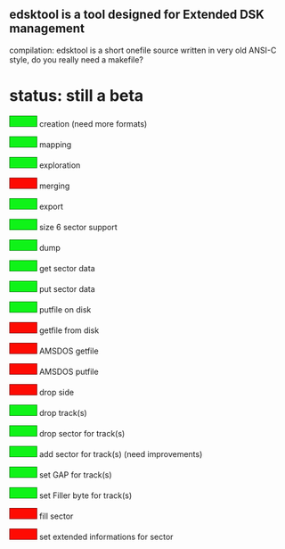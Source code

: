 
## edsktool is a tool designed for Extended DSK management

compilation: edsktool is a short onefile source written in very old ANSI-C style, do you really need a makefile?

# status: still a beta

![screenshot](https://github.com/EdouardBERGE/edsktool/blob/main/github/green.png)  creation (need more formats)

![screenshot](https://github.com/EdouardBERGE/edsktool/blob/main/github/green.png)  mapping

![screenshot](https://github.com/EdouardBERGE/edsktool/blob/main/github/green.png)  exploration

![screenshot](https://github.com/EdouardBERGE/edsktool/blob/main/github/red.png)    merging

![screenshot](https://github.com/EdouardBERGE/edsktool/blob/main/github/green.png)  export

![screenshot](https://github.com/EdouardBERGE/edsktool/blob/main/github/green.png)  size 6 sector support

![screenshot](https://github.com/EdouardBERGE/edsktool/blob/main/github/green.png)  dump

![screenshot](https://github.com/EdouardBERGE/edsktool/blob/main/github/green.png)  get sector data

![screenshot](https://github.com/EdouardBERGE/edsktool/blob/main/github/green.png)  put sector data

![screenshot](https://github.com/EdouardBERGE/edsktool/blob/main/github/green.png)  putfile on disk

![screenshot](https://github.com/EdouardBERGE/edsktool/blob/main/github/red.png)    getfile from disk

![screenshot](https://github.com/EdouardBERGE/edsktool/blob/main/github/red.png)    AMSDOS getfile

![screenshot](https://github.com/EdouardBERGE/edsktool/blob/main/github/red.png)    AMSDOS putfile

![screenshot](https://github.com/EdouardBERGE/edsktool/blob/main/github/red.png)    drop side

![screenshot](https://github.com/EdouardBERGE/edsktool/blob/main/github/green.png)  drop track(s)

![screenshot](https://github.com/EdouardBERGE/edsktool/blob/main/github/green.png)  drop sector for track(s)

![screenshot](https://github.com/EdouardBERGE/edsktool/blob/main/github/green.png)  add sector for track(s) (need improvements)

![screenshot](https://github.com/EdouardBERGE/edsktool/blob/main/github/green.png)  set GAP for track(s)

![screenshot](https://github.com/EdouardBERGE/edsktool/blob/main/github/green.png)  set Filler byte for track(s)

![screenshot](https://github.com/EdouardBERGE/edsktool/blob/main/github/red.png)    fill sector

![screenshot](https://github.com/EdouardBERGE/edsktool/blob/main/github/red.png)    set extended informations for sector

